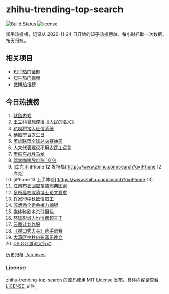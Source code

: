 # zhihu-trending-top-search

[![Build Status](https://github.com/justjavac/zhihu-trending-top-search/workflows/ci/badge.svg?branch=main)](https://github.com/justjavac/zhihu-trending-top-search/actions)
[![license](https://img.shields.io/github/license/justjavac/zhihu-trending-top-search)](https://github.com/justjavac/zhihu-trending-top-search/blob/main/LICENSE)

知乎热搜榜，记录从 2020-11-24 日开始的知乎热搜榜单。每小时抓取一次数据，按天[归档](./archives)。

## 相关项目

- [知乎热门话题](https://github.com/justjavac/zhihu-trending-hot-questions)
- [知乎热门视频](https://github.com/justjavac/zhihu-trending-hot-video)
- [微博热搜榜](https://github.com/justjavac/weibo-trending-hot-search)

## 今日热搜榜

<!-- BEGIN -->
<!-- 最后更新时间 Fri Sep 24 2021 07:06:17 GMT+0800 (China Standard Time) -->

1. [鱿鱼游戏](https://www.zhihu.com/search?q=鱿鱼游戏)
1. [王立科曾想停播《人民的名义》](https://www.zhihu.com/search?q=王立科)
1. [花呗将接入征信系统](https://www.zhihu.com/search?q=花呗)
1. [杨振宁百岁生日](https://www.zhihu.com/search?q=杨振宁)
1. [英雄联盟全球总决赛抽签](https://www.zhihu.com/search?q=s11)
1. [人大代表建议不用农民工语言](https://www.zhihu.com/search?q=农民工语言)
1. [樊振东战胜马龙](https://www.zhihu.com/search?q=樊振东)
1. [瑞幸咖啡股价涨 10 倍](https://www.zhihu.com/search?q=瑞幸)
1. [库克用 iPhone 12 发祝福](https://www.zhihu.com/search?q=iPhone 12 库克)
1. [iPhone 13 上手体验](https://www.zhihu.com/search?q=iPhone 13)
1. [江南布衣回应童装邪典图案](https://www.zhihu.com/search?q=江南布衣)
1. [多所高校取消博士论文要求](https://www.zhihu.com/search?q=博士论文)
1. [许家印中秋致信员工](https://www.zhihu.com/search?q=许家印致信)
1. [苏炳添全运会接力摘银](https://www.zhihu.com/search?q=苏炳添)
1. [媒体称剧本杀引担忧](https://www.zhihu.com/search?q=剧本杀)
1. [环球影城人均消费超三千](https://www.zhihu.com/search?q=环球影城)
1. [云图计划炸服](https://www.zhihu.com/search?q=云图计划)
1. [《脱口秀大会》选手退赛](https://www.zhihu.com/search?q=脱口秀大会)
1. [大湾区中秋电影音乐晚会](https://www.zhihu.com/search?q=中秋晚会)
1. [CS:GO 激流大行动](https://www.zhihu.com/search?q=激流大行动)

<!-- END -->

历史归档 [./archives](./archives)

### License

[zhihu-trending-top-search](https://github.com/justjavac/zhihu-trending-top-search)
的源码使用 MIT License 发布。具体内容请查看 [LICENSE](./LICENSE) 文件。
